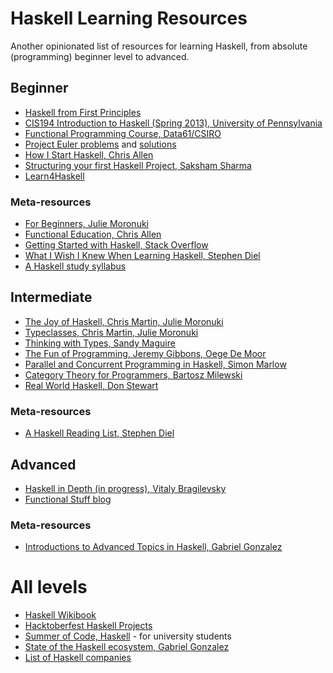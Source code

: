 # Haskell Learning Resources
Another opinionated list of resources for learning Haskell, from absolute (programming) beginner level to advanced.

## Beginner
* [Haskell from First Principles](http://haskellbook.com/)
* [CIS194 Introduction to Haskell (Spring 2013), University of Pennsylvania](https://www.seas.upenn.edu/~cis194/spring13/)
* [Functional Programming Course, Data61/CSIRO](https://github.com/data61/fp-course)
* [Project Euler problems](https://projecteuler.net/index.php?section=view) and [solutions](https://wiki.haskell.org/Euler_problems)
* [How I Start Haskell, Chris Allen](http://howistart.org/posts/haskell/1/index.html)
* [Structuring your first Haskell Project, Saksham Sharma](https://sakshamsharma.com/2018/03/haskell-proj-struct/)
* [Learn4Haskell](https://github.com/kowainik/learn4haskell)

### Meta-resources
* [For Beginners, Julie Moronuki](https://argumatronic.com/posts/1970-01-01-beginners.html)
* [Functional Education, Chris Allen](http://bitemyapp.com/posts/2014-12-31-functional-education.html)
* [Getting Started with Haskell, Stack Overflow](https://stackoverflow.com/questions/1012573/getting-started-with-haskell)
* [What I Wish I Knew When Learning Haskell, Stephen Diel](http://dev.stephendiehl.com/hask/)
* [A Haskell study syllabus](https://www.fpcomplete.com/haskell-syllabus)

## Intermediate
* [The Joy of Haskell, Chris Martin, Julie Moronuki](https://joyofhaskell.com/)
* [Typeclasses, Chris Martin, Julie Moronuki](https://typeclasses.com/)
* [Thinking with Types, Sandy Maguire](https://leanpub.com/thinking-with-types)
* [The Fun of Programming, Jeremy Gibbons, Oege De Moor](https://www.cs.ox.ac.uk/publications/books/fop/)
* [Parallel and Concurrent Programming in Haskell, Simon Marlow](https://simonmar.github.io/pages/pcph.html)
* [Category Theory for Programmers, Bartosz Milewski](https://bartoszmilewski.com/2014/10/28/category-theory-for-programmers-the-preface/)
* [Real World Haskell, Don Stewart](http://book.realworldhaskell.org/])

### Meta-resources
* [A Haskell Reading List, Stephen Diel](http://www.stephendiehl.com/posts/essential_haskell.html)

## Advanced
* [Haskell in Depth (in progress), Vitaly Bragilevsky](https://www.manning.com/books/haskell-in-depth)
* [Functional Stuff blog](https://functionalstuff.svbtle.com/)

### Meta-resources
* [Introductions to Advanced Topics in Haskell, Gabriel Gonzalez](http://www.haskellforall.com/2014/03/introductions-to-advanced-haskell-topics.html)

# All levels
* [Haskell Wikibook](https://en.wikibooks.org/wiki/Haskell)
* [Hacktoberfest Haskell Projects](https://github.com/search?l=Haskell&q=label%3Ahacktoberfest+state%3Aopen+type%3Aissue&type=Issues)
* [Summer of Code, Haskell](https://summer.haskell.org/) - for university students
* [State of the Haskell ecosystem, Gabriel Gonzalez](https://github.com/Gabriel439/post-rfc/blob/master/sotu.md)
* [List of Haskell companies](https://github.com/erkmos/haskell-companies)
